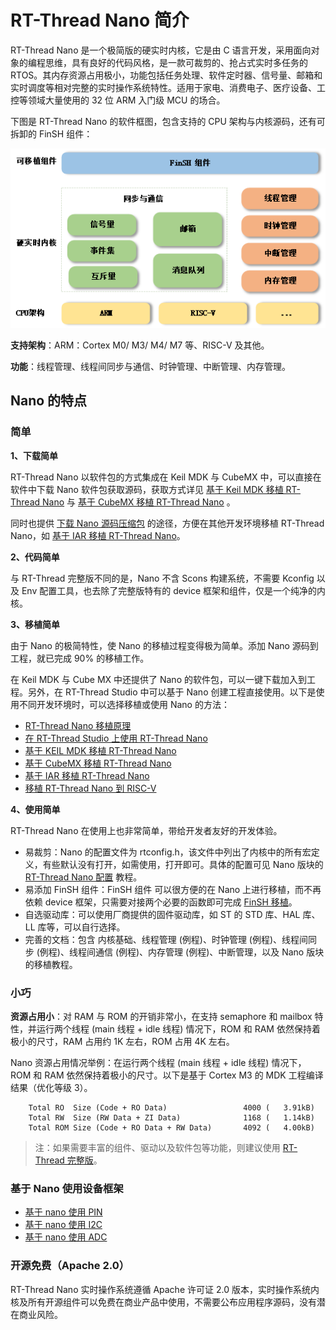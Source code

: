 # RT-Thread Nano 简介

RT-Thread Nano 是一个极简版的硬实时内核，它是由 C 语言开发，采用面向对象的编程思维，具有良好的代码风格，是一款可裁剪的、抢占式实时多任务的 RTOS。其内存资源占用极小，功能包括任务处理、软件定时器、信号量、邮箱和实时调度等相对完整的实时操作系统特性。适用于家电、消费电子、医疗设备、工控等领域大量使用的 32 位 ARM 入门级 MCU 的场合。

下图是 RT-Thread Nano 的软件框图，包含支持的 CPU 架构与内核源码，还有可拆卸的 FinSH 组件：

![架构](docs/figures/framework.png)

**支持架构**：ARM：Cortex M0/ M3/ M4/ M7 等、RISC-V 及其他。

**功能**：线程管理、线程间同步与通信、时钟管理、中断管理、内存管理。

## Nano 的特点

### 简单

**1、下载简单**

RT-Thread Nano 以软件包的方式集成在 Keil MDK 与 CubeMX 中，可以直接在软件中下载 Nano 软件包获取源码，获取方式详见 [基于 Keil MDK 移植 RT-Thread Nano](docs/nano-port-keil/an0039-nano-port-keil.md) 与 [基于 CubeMX 移植 RT-Thread Nano](docs/nano-port-cube/an0041-nano-port-cube.md) 。

同时也提供 [下载 Nano 源码压缩包](https://github.com/RT-Thread/rtthread-nano/archive/refs/heads/master.zip) 的途径，方便在其他开发环境移植 RT-Thread Nano，如 [基于 IAR 移植 RT-Thread Nano](docs/nano-port-iar/an0040-nano-port-iar.md)。

**2、代码简单**

与 RT-Thread 完整版不同的是，Nano 不含 Scons 构建系统，不需要 Kconfig 以及 Env 配置工具，也去除了完整版特有的 device 框架和组件，仅是一个纯净的内核。

**3、移植简单**

由于 Nano 的极简特性，使 Nano 的移植过程变得极为简单。添加 Nano 源码到工程，就已完成 90% 的移植工作。

在 Keil MDK 与 Cube MX 中还提供了 Nano 的软件包，可以一键下载加入到工程。另外，在 RT-Thread Studio 中可以基于 Nano 创建工程直接使用。以下是使用不同开发环境时，可以选择移植或使用 Nano 的方法：

- [RT-Thread Nano 移植原理](docs/nano-port-principle/an0044-nano-port-principle.md)
- [在 RT-Thread Studio 上使用 RT-Thread Nano](docs/nano-port-studio/an0047-nano-port-studio.md)
- [基于 KEIL MDK 移植 RT-Thread Nano](docs/nano-port-keil/an0039-nano-port-keil.md)
- [基于 CubeMX 移植 RT-Thread Nano](docs/nano-port-cube/an0041-nano-port-cube.md)
- [基于 IAR 移植 RT-Thread Nano](docs/nano-port-iar/an0040-nano-port-iar.md)
- [移植 RT-Thread Nano 到 RISC-V](docs/nano-port-gcc-riscv/an0042-nano-port-gcc-riscv.md)

**4、使用简单**

RT-Thread Nano 在使用上也非常简单，带给开发者友好的开发体验。

- 易裁剪：Nano 的配置文件为 rtconfig.h，该文件中列出了内核中的所有宏定义，有些默认没有打开，如需使用，打开即可。具体的配置可见 Nano 版块的 [RT-Thread Nano 配置](docs/nano-config/an0043-nano-config.md) 教程。
- 易添加 FinSH 组件：FinSH 组件 可以很方便的在 Nano 上进行移植，而不再依赖 device 框架，只需要对接两个必要的函数即可完成 [FinSH 移植](docs/finsh-port/an0045-finsh-port.md)。
- 自选驱动库：可以使用厂商提供的固件驱动库，如 ST 的 STD 库、HAL 库、LL 库等，可以自行选择。
- 完善的文档：包含 内核基础、线程管理 (例程)、时钟管理 (例程)、线程间同步 (例程)、线程间通信 (例程)、内存管理 (例程)、中断管理，以及 Nano 版块的移植教程。

### 小巧

**资源占用小**：对 RAM 与 ROM 的开销非常小，在支持 semaphore 和 mailbox 特性，并运行两个线程 (main 线程 + idle 线程) 情况下，ROM 和 RAM 依然保持着极小的尺寸，RAM 占用约 1K 左右，ROM 占用 4K 左右。

Nano 资源占用情况举例：在运行两个线程 (main 线程 + idle 线程) 情况下，ROM 和 RAM 依然保持着极小的尺寸。以下是基于 Cortex M3 的 MDK 工程编译结果（优化等级 3）。

```
    Total RO  Size (Code + RO Data)                 4000 (   3.91kB)
    Total RW  Size (RW Data + ZI Data)              1168 (   1.14kB)
    Total ROM Size (Code + RO Data + RW Data)       4092 (   4.00kB)
```

> 注：如果需要丰富的组件、驱动以及软件包等功能，则建议使用 [RT-Thread 完整版](https://www.rt-thread.org/document/site/#/rt-thread-version/rt-thread-standard/README)。

### 基于 Nano 使用设备框架
- [基于 nano 使用 PIN](docs/nano-ref/nano-device-pin/nano-device-pin.md)
- [基于 nano 使用 I2C](docs/nano-ref/nano-device-i2c/nano-device-i2c.md)
- [基于 nano 使用 ADC](docs/nano-ref/nano-device-adc/nano-device-adc.md)

### 开源免费（Apache 2.0）

RT-Thread Nano 实时操作系统遵循 Apache 许可证 2.0 版本，实时操作系统内核及所有开源组件可以免费在商业产品中使用，不需要公布应用程序源码，没有潜在商业风险。
